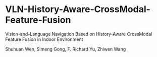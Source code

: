 # VLN-History-Aware-CrossModal-Feature-Fusion
Vision-and-Language Navigation Based on History-Aware CrossModal  Feature Fusion in Indoor Environment 

  Shuhuan Wen, Simeng Gong, F. Richard Yu, Zhiwen Wang
